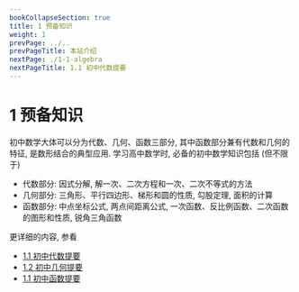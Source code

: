 ```yaml
---
bookCollapseSection: true
title: 1 预备知识
weight: 1
prevPage: ../..
prevPageTitle: 本站介绍
nextPage: ./1-1-algebra
nextPageTitle: 1.1 初中代数提要
---
```


# 1 预备知识

初中数学大体可以分为代数、几何、函数三部分, 其中函数部分兼有代数和几何的特征, 是数形结合的典型应用. 学习高中数学时, 必备的初中数学知识包括 (但不限于)

- 代数部分: 因式分解, 解一次、二次方程和一次、二次不等式的方法
- 几何部分: 三角形、平行四边形、梯形和圆的性质, 勾股定理, 面积的计算
- 函数部分: 中点坐标公式, 两点间距离公式, 一次函数、反比例函数、二次函数的图形和性质, 锐角三角函数

更详细的内容, 参看

- [1.1 初中代数提要](./1-1-algebra)
- [1.2 初中几何提要](./1-2-geometry)
- [1.1 初中函数提要](./1-3-function)
  